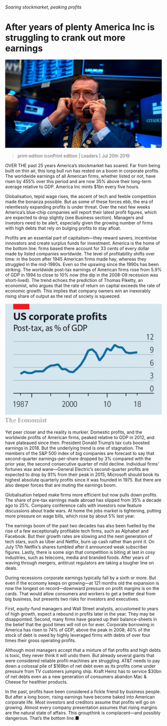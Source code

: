 ###### Soaring stockmarket, peaking profits

# After years of plenty America Inc is struggling to crank out more earnings 

![image](images/20190720_LDP502.jpg) 

> print-edition iconPrint edition | Leaders | Jul 20th 2019 

OVER THE past 25 years America’s stockmarket has soared. Far from being built on thin air, this long bull run has rested on a boom in corporate profits. The worldwide earnings of all American firms, whether listed or not, have risen by 455% over this period and are now 35% above their long-term average relative to GDP. America Inc mints $1bn every five hours. 

Globalisation, tepid wage rises, the ascent of tech and feeble competition made the bonanza possible. But as some of these forces ebb, the era of relentlessly expanding profits is under threat. Over the next few weeks America’s blue-chip companies will report their latest profit figures, which are expected to drop slightly (see Business section). Managers and investors need to be alert, especially given the growing number of firms with high debts that rely on bulging profits to stay afloat. 

Profits are an essential part of capitalism—they reward savers, incentivise innovators and create surplus funds for investment. America is the home of the bottom line: firms based there account for 33 cents of every dollar made by listed companies worldwide. The level of profitability shifts over time: in the boom after 1945 American firms made hay, whereas they struggled in the mid-1980s. Even so the upswing since the 1990s has been striking. The worldwide post-tax earnings of American firms rose from 5.9% of GDP in 1994 to close to 10% now (the dip in the 2008-09 recession was short-lived). The trend echoes the prediction of Thomas Piketty, an economist, who argues that the rate of return on capital exceeds the rate of economic growth. This implies that company owners win an inexorably rising share of output as the rest of society is squeezed. 

![image](images/20190720_LDC427.png) 

Yet peer closer and the reality is murkier. Domestic profits, and the worldwide profits of American firms, peaked relative to GDP in 2012, and have plateaued since then. President Donald Trump’s tax cuts boosted earnings in 2018. But the underlying trend is one of stagnation. The members of the S&P 500 index of big companies are forecast to say that second-quarter earnings-per-share dropped by 3% compared with the prior year, the second consecutive quarter of mild decline. Individual firms’ fortunes wax and wane—General Electric’s second-quarter profits are expected to drop by 91% from their peak in 2015; Microsoft should book its highest absolute quarterly profits since it was founded in 1975. But there are also deeper forces that are muting the earnings boom. 

Globalisation helped make firms more efficient but now pulls down profits. The share of pre-tax earnings made abroad has slipped from 35% a decade ago to 25%. Company conference calls with investors now feature discussions about trade wars. At home the jobs market is tightening, putting more pressure on wage bills, which rose by about 5% last year. 

The earnings boom of the past two decades has also been fuelled by the rise of a few exceptionally profitable tech firms, such as Alphabet and Facebook. But their growth rates are slowing and the next generation of tech stars, such as Uber and Netflix, burn up cash rather than print it. On July 17th Netflix’s shares tumbled after it announced weak subscriber figures. Lastly, there is some sign that competition is biting at last in cosy industries, such as telecoms, media and branded foods. After years of waving through mergers, antitrust regulators are taking a tougher line on deals. 

During recessions corporate earnings typically fall by a sixth or more. But even if the economy keeps on growing—at 121 months old the expansion is now the longest on record—downward pressure on profit margins is on the cards. That would allow consumers and workers to get a better deal from big business, but presents two risks for investors and executives. 

First, equity-fund managers and Wall Street analysts, accustomed to years of high growth, expect a rebound in profits later in the year. They may be disappointed. Second, many firms have geared up their balance-sheets in the belief that the good times will roll on for ever. Corporate borrowing in America has risen to 74% of GDP, above the peak in 2008; 40% of the stock of debt is owed by highly leveraged firms with debts of over four times their gross operating profits. 

Although most managers accept that a mixture of flat profits and high debts is toxic, they never think it will undo them. But already several giants that were considered reliable profit-machines are struggling. AT&T needs to pay down a colossal pile of $169bn of net debt even as its profits come under pressure from TV customers jumping ship. Kraft Heinz has to service $30bn of net debts even as a new generation of consumers abandon Mac & Cheese for healthier products. 

In the past, profits have been considered a fickle friend by business people. But after a long boom, rising earnings have become baked into American corporate life. Most investors and creditors assume that profits will go on growing. Almost every company presentation assumes that rising margins are the natural state of affairs. This groupthink is complacent—and possibly dangerous. That’s the bottom line.■ 

